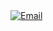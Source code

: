 

<a href = "mailto:shunianshuo@gmail.com">
    <img  alt   = "Email " 
          title = "My email"
          src   = "https://custom-icon-badges.demolab.com/badge/-shunianshuo@gmail.com-698ae8?style=for-the-badge&logo=mention&logoColor=white"
          style = "padding-right:10px;
    "/></a>
<!--

…or create a new repository on the command line
echo "# hxl6174.github.io-gamepage" >> README.md
git init
git add README.md
git commit -m "first commit"
git branch -M main
git remote add origin https://github.com/hxl6174/hxl6174.github.io-gamepage.git
git push -u origin main
…or push an existing repository from the command line
git remote add origin https://github.com/hxl6174/hxl6174.github.io-gamepage.git
git branch -M main
git push -u origin main

-->
